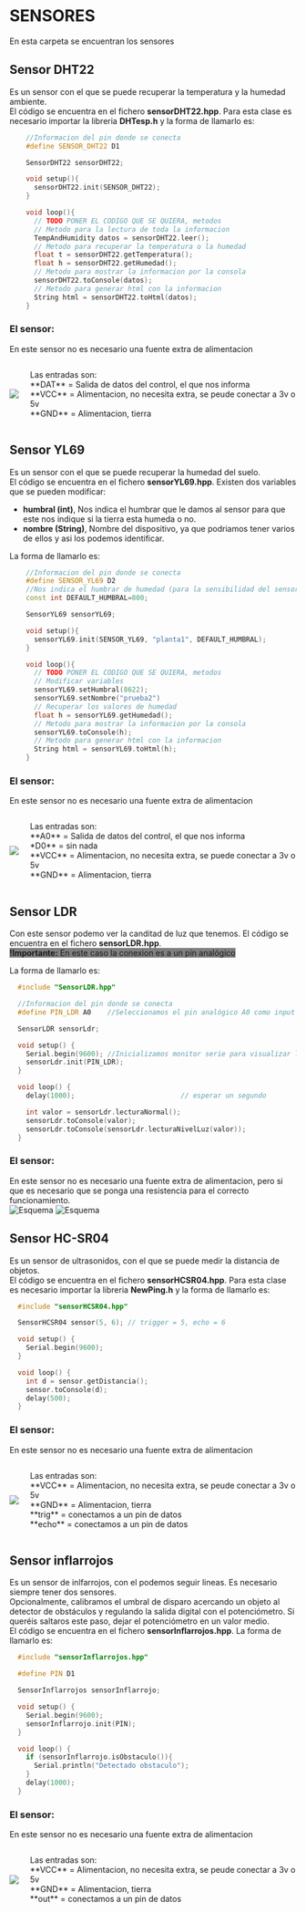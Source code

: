 # SENSORES
En esta carpeta se encuentran los sensores

## Sensor DHT22
Es un sensor con el que se puede recuperar la temperatura y la humedad ambiente.<br> 
El código se encuentra en el fichero **sensorDHT22.hpp**. Para esta clase es necesario importar la libreria **DHTesp.h** y la forma de llamarlo es: <br>
```c++
    //Informacion del pin donde se conecta
    #define SENSOR_DHT22 D1

    SensorDHT22 sensorDHT22;

    void setup(){
      sensorDHT22.init(SENSOR_DHT22);
    }

    void loop(){
      // TODO PONER EL CODIGO QUE SE QUIERA, metodos
      // Metodo para la lectura de toda la informacion
      TempAndHumidity datos = sensorDHT22.leer();
      // Metodo para recuperar la temperatura o la humedad
      float t = sensorDHT22.getTemperatura();
      float h = sensorDHT22.getHumedad();
      // Metodo para mostrar la informacion por la consola
      sensorDHT22.toConsole(datos);
      // Metodo para generar html con la informacion
      String html = sensorDHT22.toHtml(datos);
    }
```
### El sensor:
En este sensor no es necesario una fuente extra de alimentacion 
<div style="display: flex; align-items: center; margin-bottom: 20px;">
  <img src="../../doc/sensorDHT22.png" style="max-width: 200px; margin-right: 20px;">
  <p>Las entradas son:<br/>
  **DAT** = Salida de datos del control, el que nos informa<br/>
  **VCC** = Alimentacion, no necesita extra, se peude conectar a 3v o 5v<br/>
  **GND** = Alimentacion, tierra
  </p>
</div>

## Sensor YL69
Es un sensor con el que se puede recuperar la humedad del suelo.<br> 
El código se encuentra en el fichero **sensorYL69.hpp**. Existen dos variables que se pueden modificar: <br>
* **humbral (int)**, Nos indica el humbrar que le damos al sensor para que este nos indique si la tierra esta humeda o no.
* **nombre (String)**, Nombre del dispositivo, ya que podriamos tener varios de ellos y asi los podemos identificar. <br>

La forma de llamarlo es: <br>
```c++
    //Informacion del pin donde se conecta
    #define SENSOR_YL69 D2
    //Nos indica el humbrar de humedad (para la sensibilidad del sensor)
    const int DEFAULT_HUMBRAL=800;

    SensorYL69 sensorYL69;

    void setup(){
      sensorYL69.init(SENSOR_YL69, "planta1", DEFAULT_HUMBRAL);
    }

    void loop(){
      // TODO PONER EL CODIGO QUE SE QUIERA, metodos
      // Modificar variables
      sensorYL69.setHumbral(8622);
      sensorYL69.setNombre("prueba2")
      // Recuperar los valores de humedad
      float h = sensorYL69.getHumedad();
      // Metodo para mostrar la informacion por la consola
      sensorYL69.toConsole(h);
      // Metodo para generar html con la informacion
      String html = sensorYL69.toHtml(h);
    }
```
### El sensor:
En este sensor no es necesario una fuente extra de alimentacion 
<div style="display: flex; align-items: center; margin-bottom: 20px;">
  <img src="../../doc/sensorYL69.png" style="max-width: 200px; margin-right: 20px;">
  <p>Las entradas son:<br/>
  **A0** = Salida de datos del control, el que nos informa<br/>
  *D0** = sin nada<br/>
  **VCC** = Alimentacion, no necesita extra, se puede conectar a 3v o 5v<br/>
  **GND** = Alimentacion, tierra
  </p>
</div>

## Sensor LDR
Con este sensor podemo ver la canditad de luz que tenemos. El código se encuentra en el fichero **sensorLDR.hpp**.<br>
<span style="background-color: grey;">**!Importante:** En este caso la conexion es a un pin analógico</span><br>

La forma de llamarlo es: <br>
```c++
  #include "SensorLDR.hpp"

  //Informacion del pin donde se conecta
  #define PIN_LDR A0    //Seleccionamos el pin analógico A0 como input del sensor LDR. 

  SensorLDR sensorLdr;

  void setup() { 
    Serial.begin(9600); //Inicializamos monitor serie para visualizar los valores de LDR. 
    sensorLdr.init(PIN_LDR);
  }

  void loop() { 
    delay(1000);                          // esperar un segundo  

    int valor = sensorLdr.lecturaNormal();
    sensorLdr.toConsole(valor);
    sensorLdr.toConsole(sensorLdr.lecturaNivelLuz(valor));
  }
```
### El sensor:
En este sensor no es necesario una fuente extra de alimentacion, pero si que es necesario que se ponga una resistencia para el correcto funcionamiento. <br>
![Esquema](../../doc/sensorLDR.png)
![Esquema](../../doc/sensorLDR_conexion.png)<br>

## Sensor HC-SR04
Es un sensor de ultrasonidos, con el que se puede medir la distancia de objetos.<br> 
El código se encuentra en el fichero **sensorHCSR04.hpp**. Para esta clase es necesario importar la libreria **NewPing.h** y la forma de llamarlo es: <br>
```c++
  #include "sensorHCSR04.hpp"

  SensorHCSR04 sensor(5, 6); // trigger = 5, echo = 6

  void setup() { 
    Serial.begin(9600); 
  }

  void loop() { 
    int d = sensor.getDistancia();
    sensor.toConsole(d);
    delay(500);
  }
```
### El sensor:
En este sensor no es necesario una fuente extra de alimentacion 
<div style="display: flex; align-items: center; margin-bottom: 20px;">
  <img src="../../doc/sensorHCSR04.png" style="max-width: 200px; margin-right: 20px;">
  <p>Las entradas son:<br/>
  **VCC** = Alimentacion, no necesita extra, se peude conectar a 3v o 5v<br/>
  **GND** = Alimentacion, tierra<br/>
  **trig** = conectamos a un pin de datos<br/>
  **echo** = conectamos a un pin de datos
  </p>
</div>

## Sensor inflarrojos
Es un sensor de inlfarrojos, con el podemos seguir lineas. Es necesario siempre tener dos sensores.<br>
Opcionalmente, calibramos el umbral de disparo acercando un objeto al detector de obstáculos y regulando la salida digital con el potenciómetro. Si queréis saltaros este paso, dejar el potenciómetro en un valor medio.<br> 
El código se encuentra en el fichero **sensorInflarrojos.hpp**. La forma de llamarlo es: <br>
```c++
  #include "sensorInflarrojos.hpp"

  #define PIN D1 

  SensorInflarrojos sensorInflarrojo;

  void setup() { 
    Serial.begin(9600); 
    sensorInflarrojo.init(PIN);
  }

  void loop() { 
    if (sensorInflarrojo.isObstaculo()){
      Serial.println("Detectado obstaculo");
    }
    delay(1000);
  }
```
### El sensor:
En este sensor no es necesario una fuente extra de alimentacion 
<div style="display: flex; align-items: center; margin-bottom: 20px;">
  <img src="../../doc/sensorInlfarrojos.png" style="max-width: 200px; margin-right: 20px;">
  <p>Las entradas son:<br/>
  **VCC** = Alimentacion, no necesita extra, se peude conectar a 3v o 5v<br/>
  **GND** = Alimentacion, tierra<br/>
  **out** = conectamos a un pin de datos
  </p>
</div>
